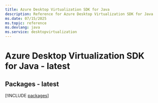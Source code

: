```yaml
---
title: Azure Desktop Virtualization SDK for Java
description: Reference for Azure Desktop Virtualization SDK for Java
ms.date: 07/15/2025
ms.topic: reference
ms.devlang: java
ms.service: desktopvirtualization
---
```

# Azure Desktop Virtualization SDK for Java - latest
## Packages - latest
[!INCLUDE [packages](desktop-virtualization-index.md)]